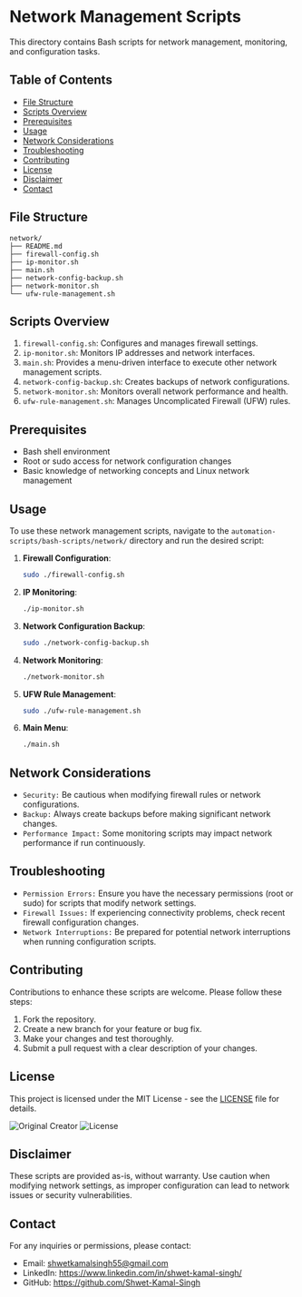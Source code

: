 # Network Management Scripts

This directory contains Bash scripts for network management, monitoring, and configuration tasks.

## Table of Contents

- [File Structure](#file-structure)
- [Scripts Overview](#scripts-overview)
- [Prerequisites](#prerequisites)
- [Usage](#usage)
- [Network Considerations](#network-considerations)
- [Troubleshooting](#troubleshooting)
- [Contributing](#contributing)
- [License](#license)
- [Disclaimer](#disclaimer)
- [Contact](#contact)

## File Structure
```
network/
├── README.md
├── firewall-config.sh
├── ip-monitor.sh
├── main.sh
├── network-config-backup.sh
├── network-monitor.sh
└── ufw-rule-management.sh
```


## Scripts Overview

1. `firewall-config.sh`: Configures and manages firewall settings.
2. `ip-monitor.sh`: Monitors IP addresses and network interfaces.
3. `main.sh`: Provides a menu-driven interface to execute other network management scripts.
4. `network-config-backup.sh`: Creates backups of network configurations.
5. `network-monitor.sh`: Monitors overall network performance and health.
6. `ufw-rule-management.sh`: Manages Uncomplicated Firewall (UFW) rules.

## Prerequisites

- Bash shell environment
- Root or sudo access for network configuration changes
- Basic knowledge of networking concepts and Linux network management

## Usage

To use these network management scripts, navigate to the `automation-scripts/bash-scripts/network/` directory and run the desired script:

1. **Firewall Configuration**:
   ```bash
   sudo ./firewall-config.sh
   ```

2. **IP Monitoring**:
   ```bash
   ./ip-monitor.sh
   ```

3. **Network Configuration Backup**:
   ```bash
   sudo ./network-config-backup.sh
   ```

4. **Network Monitoring**:
   ```bash
   ./network-monitor.sh
   ```

5. **UFW Rule Management**:
   ```bash
   sudo ./ufw-rule-management.sh
   ```

6. **Main Menu**:
   ```bash
   ./main.sh
   ```

## Network Considerations

- `Security:` Be cautious when modifying firewall rules or network configurations.
- `Backup:` Always create backups before making significant network changes.
- `Performance Impact:` Some monitoring scripts may impact network performance if run continuously.

## Troubleshooting

- `Permission Errors:` Ensure you have the necessary permissions (root or sudo) for scripts that modify network settings.
- `Firewall Issues:` If experiencing connectivity problems, check recent firewall configuration changes.
- `Network Interruptions:` Be prepared for potential network interruptions when running configuration scripts.

## Contributing

Contributions to enhance these scripts are welcome. Please follow these steps:

1. Fork the repository.
2. Create a new branch for your feature or bug fix.
3. Make your changes and test thoroughly.
4. Submit a pull request with a clear description of your changes.

## License

This project is licensed under the MIT License - see the [LICENSE](https://github.com/Shwet-Kamal-Singh/automation-scripts/blob/main/LICENSE) file for details.

![Original Creator](https://img.shields.io/badge/Original%20Creator-Shwet%20Kamal%20Singh-blue)
![License](https://img.shields.io/badge/License-MIT-green)

## Disclaimer

These scripts are provided as-is, without warranty. Use caution when modifying network settings, as improper configuration can lead to network issues or security vulnerabilities.

## Contact

For any inquiries or permissions, please contact:
- Email: shwetkamalsingh55@gmail.com
- LinkedIn: https://www.linkedin.com/in/shwet-kamal-singh/
- GitHub: https://github.com/Shwet-Kamal-Singh